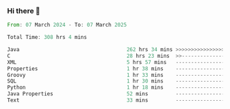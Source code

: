 ### Hi there 👋

<!--
**luoxuanzao/luoxuanzao** is a ✨ _special_ ✨ repository because its `README.md` (this file) appears on your GitHub profile.

Here are some ideas to get you started:

- 🔭 I’m currently working on ...
- 🌱 I’m currently learning ...
- 👯 I’m looking to collaborate on ...
- 🤔 I’m looking for help with ...
- 💬 Ask me about ...
- 📫 How to reach me: ...
- 😄 Pronouns: ...
- ⚡ Fun fact: ...
-->

<!--START_SECTION:waka-->

```rust
From: 07 March 2024 - To: 07 March 2025

Total Time: 308 hrs 4 mins

Java                                   262 hrs 34 mins >>>>>>>>>>>>>>>>>>>>>----   85.20 %
C                                      28 hrs 23 mins  >>-----------------------   09.21 %
XML                                    5 hrs 57 mins   -------------------------   01.93 %
Properties                             1 hr 38 mins    -------------------------   00.53 %
Groovy                                 1 hr 33 mins    -------------------------   00.51 %
SQL                                    1 hr 30 mins    -------------------------   00.49 %
Python                                 1 hr 18 mins    -------------------------   00.43 %
Java Properties                        52 mins         -------------------------   00.28 %
Text                                   33 mins         -------------------------   00.18 %
```

<!--END_SECTION:waka-->